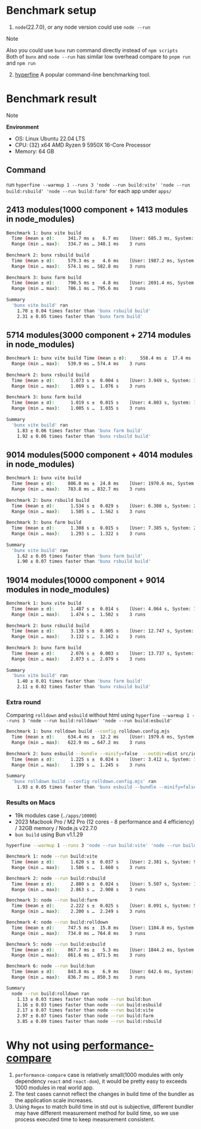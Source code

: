 # Benchmark setup
1. `node`(22.7.0), or any node version could use `node --run`
> [!note]
> Also you could use `bunx` run command directly instead of `npm scripts`  
> Both of `bunx` and `node --run` has similar low overhead compare to `pnpm run` and `npm run`
2. [hyperfine](https://github.com/sharkdp/hyperfine) A popular command-line benchmarking tool.


# Benchmark result

> [!note]
> **Environment**  
> - OS: Linux Ubuntu 22.04 LTS  
> - CPU: (32) x64 AMD Ryzen 9 5950X 16-Core Processor  
> - Memory: 64 GB  

## Command
run `hyperfine --warmup 1 --runs 3 'node --run build:vite' 'node --run build:rsbuild' 'node --run build:farm'` for each app under `apps/`

## 2413 modules(1000 component + 1413 modules in node_modules)
```bash
Benchmark 1: bunx vite build
  Time (mean ± σ):     341.7 ms ±   6.7 ms    [User: 685.3 ms, System: 285.7 ms]
  Range (min … max):   334.7 ms … 348.1 ms    3 runs
 
Benchmark 2: bunx rsbuild build
  Time (mean ± σ):     579.3 ms ±   4.6 ms    [User: 1987.2 ms, System: 753.6 ms]
  Range (min … max):   574.1 ms … 582.8 ms    3 runs
 
Benchmark 3: bunx farm build
  Time (mean ± σ):     790.5 ms ±   4.8 ms    [User: 2691.4 ms, System: 799.0 ms]
  Range (min … max):   786.1 ms … 795.6 ms    3 runs
 
Summary
  'bunx vite build' ran
    1.70 ± 0.04 times faster than 'bunx rsbuild build'
    2.31 ± 0.05 times faster than 'bunx farm build'

```
## 5714 modules(3000 component + 2714 modules in node_modules)
```bash
Benchmark 1: bunx vite build Time (mean ± σ):     558.4 ms ±  17.4 ms    [User: 1324.8 ms, System: 514.0 ms]
  Range (min … max):   539.9 ms … 574.4 ms    3 runs
 
Benchmark 2: bunx rsbuild build
  Time (mean ± σ):      1.073 s ±  0.004 s    [User: 3.949 s, System: 1.364 s]
  Range (min … max):    1.069 s …  1.076 s    3 runs
 
Benchmark 3: bunx farm build
  Time (mean ± σ):      1.019 s ±  0.015 s    [User: 4.803 s, System: 1.528 s]
  Range (min … max):    1.005 s …  1.035 s    3 runs
 
Summary
  'bunx vite build' ran
    1.83 ± 0.06 times faster than 'bunx farm build'
    1.92 ± 0.06 times faster than 'bunx rsbuild build'

```

## 9014 modules(5000 component + 4014 modules in node_modules)
```bash
Benchmark 1: bunx vite build
  Time (mean ± σ):     806.0 ms ±  24.8 ms    [User: 1970.6 ms, System: 766.5 ms]
  Range (min … max):   783.8 ms … 832.7 ms    3 runs
 
Benchmark 2: bunx rsbuild build
  Time (mean ± σ):      1.534 s ±  0.029 s    [User: 6.308 s, System: 2.179 s]
  Range (min … max):    1.505 s …  1.562 s    3 runs
 
Benchmark 3: bunx farm build
  Time (mean ± σ):      1.308 s ±  0.015 s    [User: 7.385 s, System: 2.618 s]
  Range (min … max):    1.293 s …  1.322 s    3 runs
 
Summary
  'bunx vite build' ran
    1.62 ± 0.05 times faster than 'bunx farm build'
    1.90 ± 0.07 times faster than 'bunx rsbuild build'

```
## 19014 modules(10000 component + 9014 modules in node_modules)

```bash
Benchmark 1: bunx vite build
  Time (mean ± σ):      1.487 s ±  0.014 s    [User: 4.064 s, System: 1.580 s]
  Range (min … max):    1.474 s …  1.502 s    3 runs
 
Benchmark 2: bunx rsbuild build
  Time (mean ± σ):      3.138 s ±  0.005 s    [User: 12.747 s, System: 4.005 s]
  Range (min … max):    3.132 s …  3.142 s    3 runs
 
Benchmark 3: bunx farm build
  Time (mean ± σ):      2.076 s ±  0.003 s    [User: 13.737 s, System: 4.899 s]
  Range (min … max):    2.073 s …  2.079 s    3 runs
 
Summary
  'bunx vite build' ran
    1.40 ± 0.01 times faster than 'bunx farm build'
    2.11 ± 0.02 times faster than 'bunx rsbuild build'

```

### Extra round

Comparing `rolldown`  and `esbuild` without html
using `hyperfine --warmup 1 --runs 3 'node --run build:rolldown' 'node --run build:esbuild'`

```bash
Benchmark 1: bunx rolldown build --config rolldown.config.mjs
  Time (mean ± σ):     634.4 ms ±  12.2 ms    [User: 1979.6 ms, System: 1344.5 ms]
  Range (min … max):   622.9 ms … 647.2 ms    3 runs
 
Benchmark 2: bunx esbuild --bundle --minify=false  --outdir=dist src/index.jsx
  Time (mean ± σ):      1.225 s ±  0.024 s    [User: 3.412 s, System: 1.333 s]
  Range (min … max):    1.199 s …  1.245 s    3 runs
 
Summary
  'bunx rolldown build --config rolldown.config.mjs' ran
    1.93 ± 0.05 times faster than 'bunx esbuild --bundle --minify=false  --outdir=dist src/index.jsx'
```

### Results on Macs

- 19k modules case (`./apps/10000`)
- 2023 Macbook Pro / M2 Pro (12 cores - 8 performance and 4 efficiency) / 32GB memory / Node.js v22.7.0
- `bun build` using Bun v1.1.29

```bash
hyperfine --warmup 1 --runs 3 'node --run build:vite' 'node --run build:rsbuild' 'node --run build:farm' 'node --run build:rolldown' 'node --run build:esbuild' 'node --run build:bun'
```

```bash
Benchmark 1: node --run build:vite
  Time (mean ± σ):      1.620 s ±  0.037 s    [User: 2.381 s, System: 9.815 s]
  Range (min … max):    1.586 s …  1.660 s    3 runs

Benchmark 2: node --run build:rsbuild
  Time (mean ± σ):      2.880 s ±  0.024 s    [User: 5.507 s, System: 10.755 s]
  Range (min … max):    2.863 s …  2.908 s    3 runs

Benchmark 3: node --run build:farm
  Time (mean ± σ):      2.222 s ±  0.025 s    [User: 8.091 s, System: 5.401 s]
  Range (min … max):    2.200 s …  2.249 s    3 runs

Benchmark 4: node --run build:rolldown
  Time (mean ± σ):     747.5 ms ±  15.8 ms    [User: 1104.8 ms, System: 3890.1 ms]
  Range (min … max):   734.0 ms … 764.8 ms    3 runs

Benchmark 5: node --run build:esbuild
  Time (mean ± σ):     867.7 ms ±   5.3 ms    [User: 1844.2 ms, System: 2747.9 ms]
  Range (min … max):   861.6 ms … 871.5 ms    3 runs

Benchmark 6: node --run build:bun
  Time (mean ± σ):     843.8 ms ±   6.9 ms    [User: 642.6 ms, System: 2649.9 ms]
  Range (min … max):   836.7 ms … 850.3 ms    3 runs

Summary
  node --run build:rolldown ran
    1.13 ± 0.03 times faster than node --run build:bun
    1.16 ± 0.03 times faster than node --run build:esbuild
    2.17 ± 0.07 times faster than node --run build:vite
    2.97 ± 0.07 times faster than node --run build:farm
    3.85 ± 0.09 times faster than node --run build:rsbuild
```

# Why not using [performance-compare](https://github.com/farm-fe/performance-compare)
1. `performance-compare` case is relatively small(1000 modules with only dependency `react` and `react-dom`), 
it would be pretty easy to exceeds 1000 modules in real world app.
2. The test cases cannot reflect the changes in build time of the bundler as the application scale increases.
3. Using `Regex` to match build time in std out is subjective, different bundler may have different measurement method for build time, 
so we use process executed time to keep measurement consistent.
